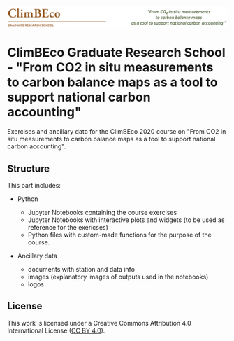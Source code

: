 ![im](logos/climbeco_course_logo.png)
# ClimBEco Graduate Research School - "From CO2 in situ measurements to carbon balance maps as a tool to support national carbon accounting"
Exercises and ancillary data for the ClimBEco 2020 course on "From CO2 in situ measurements to carbon balance maps as a tool to support national carbon accounting".


## Structure
This part includes:

* Python 
  * Jupyter Notebooks containing the course exercises
  * Jupyter Notebooks with interactive plots and widgets (to be used as reference for the exericses)
  * Python files with custom-made functions for the purpose of the course.
  
* Ancillary data
  * documents with station and data info
  * images (explanatory images of outputs used in the notebooks)
  * logos


## License
This work is licensed under a
Creative Commons Attribution 4.0 International License ([CC BY 4.0](http://creativecommons.org/licenses/by/4.0/)).
